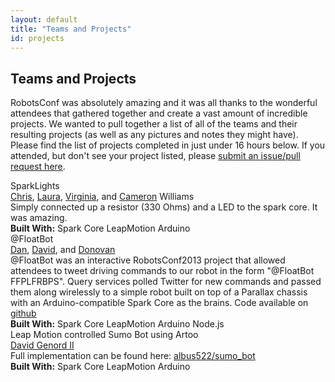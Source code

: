 ```yaml
---
layout: default
title: "Teams and Projects"
id: projects
---
```

<div class='container'>

<h2 class="featurette-heading mtop">Teams and Projects</h2>
<p>RobotsConf was absolutely amazing and it was all thanks to the wonderful attendees that gathered together and create a vast amount of incredible projects. We wanted to pull together a list of all of the teams and their resulting projects (as well as any pictures and notes they might have). Please find the list of projects completed in just under 16 hours below. If you attended, but don't see your project listed, please <a href="https://github.com/RobotsConf/2013">submit an issue/pull request here</a>.</p>

<!-- Example of a team/project description, use this template to easily create a pull request at https://github.com/RobotsConf/2013/pulls -->
<div class='team' id='sparklights'>
  <div class='name'>SparkLights</div>
  <div class='Members'><a href="http://twitter.com/voodootikigod">Chris</a>, <a href="http://twitter.com/lwilliams">Laura</a>, <a href="http://twitter.com/babyvirginia">Virginia</a>, and <a href="http://twitter.com/robotcameron">Cameron</a> Williams</div>
  <div class='description'>Simply connected up a resistor (330 Ohms) and a LED to the spark core. It was amazing.</div>
  <div class='builtwith'><strong>Built With:</strong> <i class='icon-check'></i> Spark Core <i class='icon-unchecked'></i> LeapMotion <i class='icon-unchecked'></i> Arduino</div>
</div>



<div class='team' id='floatbot'>
  <div class='name'>@FloatBot</div>
  <div class='Members'>
    <a href="http://twitter.com/gotdan">Dan</a>,
    <a href="http://twitter.com/resseguie">David</a>, and
    <a href="http://twitter.com/dtex">Donovan</a></div>
  <div class='description'>@FloatBot was an interactive RobotsConf2013 project that allowed attendees to tweet driving commands to our robot in the form "@FloatBot FFPLFRBPS". Query services polled Twitter for new commands and passed them along wirelessly to a simple robot built on top of a Parallax chassis with an Arduino-compatible Spark Core as the brains. Code available on <a href="https://github.com/dtex/robotsconf2013">github</a></div>
  <div class='builtwith'><strong>Built With:</strong> <i class='icon-check'></i> Spark Core <i class='icon-unchecked'></i> LeapMotion <i class='icon-unchecked'></i> Arduino <i class='icon-check'></i> Node.js</div>
</div>
<div class='team' id='coke-can'>
  <div class='name'>Leap Motion controlled Sumo Bot using Artoo</div>
  <div class='Members'><a href="http://twitter.com/albus522">David Genord II</a></div>
  <div class='description'>Full implementation can be found here: <a href="https://github.com/albus522/sumo_bot">albus522/sumo_bot</a></div>
  <div class='builtwith'><strong>Built With:</strong> <i class='icon-unchecked'></i> Spark Core <i class='icon-check'></i> LeapMotion <i class='icon-check'></i> Arduino</div>
</div>
